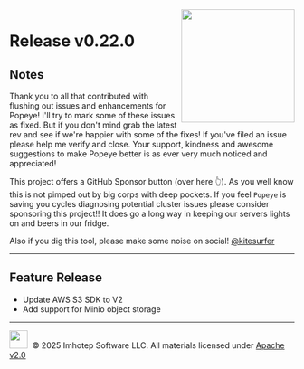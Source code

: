 <img src="https://raw.githubusercontent.com/derailed/popeye/master/assets/popeye_logo.png" align="right" width="200" height="auto"/>

# Release v0.22.0

## Notes

Thank you to all that contributed with flushing out issues and enhancements for Popeye! I'll try to mark some of these issues as fixed. But if you don't mind grab the latest rev and see if we're happier with some of the fixes! If you've filed an issue please help me verify and close. Your support, kindness and awesome suggestions to make Popeye better is as ever very much noticed and appreciated!

This project offers a GitHub Sponsor button (over here 👆). As you well know this is not pimped out by big corps with deep pockets. If you feel `Popeye` is saving you cycles diagnosing potential cluster issues please consider sponsoring this project!! It does go a long way in keeping our servers lights on and beers in our fridge.

Also if you dig this tool, please make some noise on social! [@kitesurfer](https://twitter.com/kitesurfer)

---

## Feature Release

* Update AWS S3 SDK to V2
* Add support for Minio object storage

---

<img src="https://raw.githubusercontent.com/derailed/popeye/master/assets/imhotep_logo.png" width="32" height="auto"/>&nbsp; © 2025 Imhotep Software LLC. All materials licensed under [Apache v2.0](http://www.apache.org/licenses/LICENSE-2.0)
